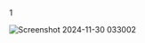 1

![Screenshot 2024-11-30 033002](https://github.com/user-attachments/assets/70899bf5-27ea-43d0-afaa-ab8ff6dd3f77)
